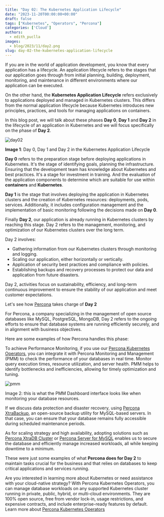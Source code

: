 ```yaml
---
title: "Day 02: The Kubernetes Application Lifecycle"
date: "2023-11-20T00:00:00+00:00"
draft: false
tags: ["Kubernetes", "Operators", "Percona"]
categories: ['Cloud']
authors:
  - edith_puclla
images:
  - blog/2023/11/day2.png
slug: day-02-the-kubernetes-application-lifecycle
---
```


If you are in the world of application development, you know that every application has a lifecycle. An application lifecycle refers to the stages that our application goes through from initial planning, building, deployment, monitoring, and maintenance in different environments where our application can be executed.

On the other hand, the **Kubernetes Application Lifecycle** refers exclusively to applications deployed and managed in Kubernetes clusters. This differs from the normal application lifecycle because Kubernetes introduces new principles, practices, and tools for managing applications on containers.

In this blog post, we will talk about these phases **Day 0**, **Day 1** and **Day 2** in the lifecycle of an
application in Kubernetes and we will focus specifically on the phase of **Day 2**.

![day02](blog/2023/11/day2.png)

**Image 1**: Day 0, Day 1 and Day 2 in the Kubernetes Application Lifecycle

**Day 0** refers to the preparation stage before deploying applications in Kubernetes. It's the stage of identifying goals, planning the infrastructure. Ensuring that the development team has knowledge about Kubernetes and best practices. It's a stage for investment in training. And the evaluation of the application components to determine which are suitable for use within **containers** and **Kubernetes**.

**Day 1** is the stage that involves deploying the application in Kubernetes clusters and the creation of Kubernetes resources: deployments, pods, services. Additionally, it includes configuration management and the implementation of basic monitoring following the decisions made on **Day 0**.

Finally **Day 2**, our application is already running in Kubernetes clusters by reaching this stage. Day 2 refers to the management, monitoring, and optimization of our Kubernetes clusters over the long term.

Day 2 involves:

- Gathering information from our Kubernetes clusters through monitoring and logging.
- Scaling our application, either horizontally or vertically.
- Application of security best practices and compliance with policies.
- Establishing backups and recovery processes to protect our data and application from future disasters.

Day 2, activities focus on sustainability, efficiency, and long-term continuous improvement to ensure the stability of our application and meet customer expectations.

Let's see how [Percona](https://www.percona.com/) takes charge of **Day 2**

For Percona, a company specializing in the management of open source databases like MySQL, PostgreSQL, MongoDB, Day 2 refers to the ongoing efforts to ensure that database systems are running efficiently securely, and in alignment with business objectives.

Here are some examples of how Percona handles this phase:

To achieve Performance Monitoring, if you use our [Percona Kubernetes Operators](https://www.percona.com/software/percona-kubernetes-operators), you can integrate it with Percona Monitoring and Management (PMM) to check the performance of your databases in real time. Monitor query execution times, resource utilization, and server health. PMM helps to identify bottlenecks and inefficiencies, allowing for timely optimization and tuning.

![pmm](blog/2023/11/pmm.png)

Image 2: this is what the PMM Dashboard interface looks like when monitoring your database resources.

If we discuss data protection and disaster recovery, using [Percona XtraBackup](https://docs.percona.com/percona-xtrabackup/innovation-release/), an open-source backup utility for MySQL-based servers. In that case, you can ensure that your database remains fully accessible during scheduled maintenance periods.

As for scaling strategy and high availability, adopting solutions such as [Percona XtraDB Cluster](https://www.percona.com/mysql/software/percona-xtradb-cluster) or [Percona Server for MySQL](https://www.percona.com/mysql/software/percona-server-for-mysql) enables us to secure the database and efficiently manage increased workloads, all while keeping downtime to a minimum.

These were just some examples of what **Percona does for Day 2** to maintain tasks crucial for the business and that relies on databases to keep critical applications and services running.

​​Are you interested in learning more about Kubernetes or need assistance with your cloud-native strategy? With Percona Kubernetes Operators, you can manage database workloads on any supported Kubernetes cluster running in private, public, hybrid, or multi-cloud environments. They are 100% open source, free from vendor lock-in, usage restrictions, and expensive contracts, and include enterprise-ready features by default. Learn more about [Percona Kubernetes Operators](https://www.percona.com/software/percona-kubernetes-operators)
